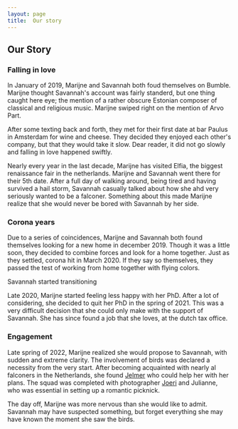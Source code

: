 ```yaml
---
layout: page
title:  Our story
---
```



<div class='class_01'>

<h2>Our Story</h2>

<h3>Falling in love</h3>
<p>
  In January of 2019, Marijne and Savannah both foud themselves on Bumble. 
  Marijne thought Savannah's account was fairly standerd, but one thing caught here eye; 
  the mention of a rather obscure Estonian composer of classical and religious music.
  Marijne swiped right on the mention of Arvo Part. 
</p>
<p>
  After some texting back and forth, they met for their first date at bar Paulus in Amsterdam for wine and cheese. 
  They decided they enjoyed each other's company, but that they would take it slow. 
  Dear reader, it did not go slowly and falling in love happened swiftly.  
</p>
<p>
  Nearly every year in the last decade, Marijne has visited Elfia, the biggest renaissance fair in the netherlands. 
  Marijne and Savannah went there for their 5th date. 
  After a full day of walking around, being tired and having survived a hail storm, 
  Savannah casually talked about how she ahd very seriously wanted to be a falconer. 
  Something about this made Marijne realize that she would never be bored with Savannah by her side. 
</p>

<h3>Corona years</h3>
<p>
  Due to a series of coincidences, Marijne and Savannah both found themselves looking for a new home in december 2019. 
  Though it was a little soon, they decided to combine forces and look for a home together. 
  Just as they settled, corona hit in March 2020. 
  If they say so themselves, they passed the test of working from home together with flying colors. 
</p>
<p>
  Savannah started transitioning 
</p>
<p>
  Late 2020, Marijne started feeling less happy with her PhD. 
  After a lot of considering, she decided to quit her PhD in the spring of 2021. 
  This was a very difficult decision that she could only make with the support of Savannah. 
  She has since found a job that she loves, at the dutch tax office. 
</p>

<h3>Engagement</h3>
<p>
  Late spring of 2022, Marijne realized she would propose to Savannah, with sudden and extreme clarity. 
  The involvement of birds was declared a necessity from the very start. 
  After becoming acquainted with nearly al falconers in the Netherlands, she found <a href="http://www.valkerij-culemborg.nl/">Jelmer</a> who could help her with her plans. 
  The squad was completed with photographer <a href="https://www.instagram.com/joerikempphotography/">Joeri</a> and Julianne, who was essential in setting up a romantic picknick. 
</p>
<p>
  The day off, Marijne was more nervous than she would like to admit. 
  Savannah may have suspected something, but forget everything she may have known the moment she saw the birds. 
</p>

</div>
